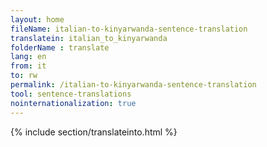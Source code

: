 ```yaml
---
layout: home
fileName: italian-to-kinyarwanda-sentence-translation
translatein: italian_to_kinyarwanda
folderName : translate
lang: en
from: it
to: rw
permalink: /italian-to-kinyarwanda-sentence-translation
tool: sentence-translations
nointernationalization: true
---
```

{% include section/translateinto.html %}
